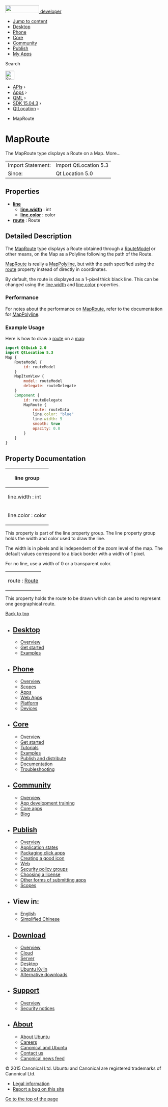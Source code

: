 <a href="https://developer.ubuntu.com/" class="logo-ubuntu"><img src="https://developer.ubuntu.com/assets/sites/ubuntu/latest/u/img/logos/logo-ubuntu-orange.svg" width="106" height="25" /> <span>developer</span></a>

-   [Jump to content](index.html#main-content)
-   [Desktop](https://developer.ubuntu.com/en/desktop/)
-   [Phone](https://developer.ubuntu.com/en/phone/)
-   [Core](https://developer.ubuntu.com/core)
-   [Community](https://developer.ubuntu.com/en/community/)
-   [Publish](https://developer.ubuntu.com/en/publish/)
-   [My Apps](https://myapps.developer.ubuntu.com/)

Search

<img src="https://developer.ubuntu.com/assets/sites/ubuntu/latest/u/img/search-white.svg" alt="Search" height="28" />

-   [APIs](../../../../index.html) ›
-   [Apps](../../../index.html) ›
-   [QML](../../index.html) ›
-   [SDK 15.04.3](../index.html) ›
-   [QtLocation](../QtLocation/index.html) ›

<!-- -->

-   MapRoute

MapRoute
========

<span class="subtitle"></span>
The MapRoute type displays a Route on a Map. More...

|                   |                       |
|-------------------|-----------------------|
| Import Statement: | import QtLocation 5.3 |
| Since:            | Qt Location 5.0       |

<span id="properties"></span>
Properties
----------

-   ****[line](../../sdk-15.04.1/QtLocation.MapRoute/index.html#line-prop)****
    -   ****[line.width](../../sdk-15.04.1/QtLocation.MapRoute/index.html#line.width-prop)**** : int
    -   ****[line.color](../../sdk-15.04.1/QtLocation.MapRoute/index.html#line.color-prop)**** : color
-   ****[route](../../sdk-15.04.1/QtLocation.MapRoute/index.html#route-prop)**** : Route

<span id="details"></span>
Detailed Description
--------------------

The [MapRoute](../../sdk-15.04.1/QtLocation.MapRoute/index.html) type displays a Route obtained through a [RouteModel](../../sdk-15.04.1/QtLocation.RouteModel/index.html) or other means, on the Map as a Polyline following the path of the Route.

[MapRoute](../../sdk-15.04.1/QtLocation.MapRoute/index.html) is really a [MapPolyline](../../sdk-15.04.1/QtLocation.MapPolyline/index.html), but with the path specified using the [route](../../sdk-15.04.1/QtLocation.MapRoute/index.html#route-prop) property instead of directly in coordinates.

By default, the route is displayed as a 1-pixel thick black line. This can be changed using the [line.width](../../sdk-15.04.1/QtLocation.MapRoute/index.html#line.width-prop) and [line.color](../../sdk-15.04.1/QtLocation.MapRoute/index.html#line.color-prop) properties.

<span id="performance"></span>
### Performance

For notes about the performance on [MapRoute](../../sdk-15.04.1/QtLocation.MapRoute/index.html), refer to the documentation for [MapPolyline](../../sdk-15.04.1/QtLocation.MapPolyline/index.html).

<span id="example-usage"></span>
### Example Usage

Here is how to draw a [route](../../sdk-15.04.1/QtLocation.Route/index.html) on a [map](../../sdk-15.04.1/QtLocation.Map/index.html):

``` qml
import QtQuick 2.0
import QtLocation 5.3
Map {
    RouteModel {
        id: routeModel
    }
    MapItemView {
        model: routeModel
        delegate: routeDelegate
    }
    Component {
        id: routeDelegate
        MapRoute {
            route: routeData
            line.color: "blue"
            line.width: 5
            smooth: true
            opacity: 0.8
        }
    }
}
```

Property Documentation
----------------------

<table>
<colgroup>
<col width="100%" />
</colgroup>
<thead>
<tr class="header">
<th><p><span id="line-prop"></span><strong>line group</strong></p></th>
</tr>
</thead>
<tbody>
<tr class="odd">
<td><p><span id="line.width-prop"></span><span class="name">line.width</span> : <span class="type">int</span></p></td>
</tr>
<tr class="even">
<td><p><span id="line.color-prop"></span><span class="name">line.color</span> : <span class="type">color</span></p></td>
</tr>
</tbody>
</table>

This property is part of the line property group. The line property group holds the width and color used to draw the line.

The width is in pixels and is independent of the zoom level of the map. The default values correspond to a black border with a width of 1 pixel.

For no line, use a width of 0 or a transparent color.

<table>
<colgroup>
<col width="100%" />
</colgroup>
<tbody>
<tr class="odd">
<td><p><span id="route-prop"></span><span class="name">route</span> : <span class="type"><a href="../../sdk-15.04.1/QtLocation.Route/index.html">Route</a></span></p></td>
</tr>
</tbody>
</table>

This property holds the route to be drawn which can be used to represent one geographical route.

[Back to top](index.html#)

-   [Desktop](https://developer.ubuntu.com/en/desktop/)
    ---------------------------------------------------

    -   [Overview](https://developer.ubuntu.com/en/desktop/)
    -   [Get started](http://snapcraft.io/?utm_source=developer.ubuntu.com&utm_medium=devportal&utm_term=snaps%20snapcraft%20desktop&utm_content=menu&utm_campaign=duc_snappers)
    -   [Examples](https://github.com/ubuntu/snappy-playpen)

-   [Phone](https://developer.ubuntu.com/en/phone/)
    -----------------------------------------------

    -   [Overview](https://developer.ubuntu.com/en/phone/)
    -   [Scopes](https://developer.ubuntu.com/en/phone/scopes/)
    -   [Apps](https://developer.ubuntu.com/en/phone/apps/)
    -   [Web Apps](https://developer.ubuntu.com/en/phone/web/)
    -   [Platform](https://developer.ubuntu.com/en/phone/platform/)
    -   [Devices](https://developer.ubuntu.com/en/phone/devices/)

-   [Core](https://developer.ubuntu.com/core)
    -----------------------------------------

    -   [Overview](https://developer.ubuntu.com/core)
    -   [Get started](https://developer.ubuntu.com/core/get-started)
    -   [Tutorials](https://developer.ubuntu.com/core/tutorials)
    -   [Examples](https://developer.ubuntu.com/core/examples)
    -   [Publish and distribute](https://developer.ubuntu.com/core/publish-and-distribute)
    -   [Documentation](https://developer.ubuntu.com/core/documentation)
    -   [Troubleshooting](https://developer.ubuntu.com/core/troubleshooting)

-   [Community](https://developer.ubuntu.com/en/community/)
    -------------------------------------------------------

    -   [Overview](https://developer.ubuntu.com/en/community/)
    -   [App development training](https://developer.ubuntu.com/en/community/training/)
    -   [Core apps](https://developer.ubuntu.com/en/community/core-apps/)
    -   [Blog](https://developer.ubuntu.com/en/community/blog/)

-   [Publish](https://developer.ubuntu.com/en/publish/)
    ---------------------------------------------------

    -   [Overview](https://developer.ubuntu.com/en/publish/)
    -   [Application states](https://developer.ubuntu.com/en/publish/application-states/)
    -   [Packaging click apps](https://developer.ubuntu.com/en/publish/packaging-click-apps/)
    -   [Creating a good icon](https://developer.ubuntu.com/en/publish/creating-a-good-icon/)
    -   [Web](https://developer.ubuntu.com/en/publish/web/)
    -   [Security policy groups](https://developer.ubuntu.com/en/publish/security-policy-groups/)
    -   [Choosing a license](https://developer.ubuntu.com/en/publish/choosing-a-license/)
    -   [Other forms of submitting apps](https://developer.ubuntu.com/en/publish/other-forms-of-submitting-apps/)
    -   [Scopes](https://developer.ubuntu.com/en/publish/scopes/)

-   View in:
    --------

    -   [English](index.html "Change to language: English")
    -   [Simplified Chinese](index.html "Change to language: Simplified Chinese")

-   [Download](http://ubuntu.com/download/)
    ---------------------------------------

    -   [Overview](http://ubuntu.com/download)
    -   [Cloud](http://ubuntu.com/download/cloud)
    -   [Server](http://ubuntu.com/download/server)
    -   [Desktop](http://ubuntu.com/download/desktop)
    -   [Ubuntu Kylin](http://ubuntu.com/download/ubuntu-kylin)
    -   [Alternative downloads](http://ubuntu.com/download/alternative-downloads)

-   [Support](http://ubuntu.com/support/)
    -------------------------------------

    -   [Overview](http://ubuntu.com/support)
    -   [Security notices](http://www.ubuntu.com/usn/)

-   [About](http://ubuntu.com/about/)
    ---------------------------------

    -   [About Ubuntu](http://ubuntu.com/about/about-ubuntu)
    -   [Careers](http://www.canonical.com/careers)
    -   [Canonical and Ubuntu](http://ubuntu.com/about/canonical-and-ubuntu)
    -   [Contact us](http://ubuntu.com/about/contact-us)
    -   [Canonical news feed](http://insights.ubuntu.com/feed/)

© 2015 Canonical Ltd. Ubuntu and Canonical are registered trademarks of Canonical Ltd.

-   [Legal information](http://www.ubuntu.com/legal)
-   [Report a bug on this site](https://bugs.launchpad.net/developer-ubuntu-com/)

<span class="accessibility-aid">[Go to the top of the page](index.html#)</span>
